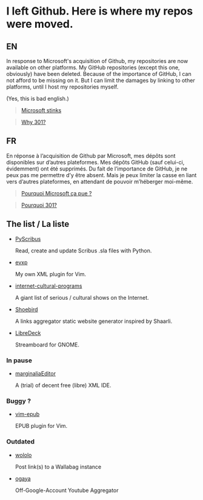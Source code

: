# I left Github. Here is where my repos were moved.

## EN

In response to Microsoft's acquisition of Github, my repositories are now 
available on other platforms. My GitHub repositories (except this one, 
obviously) have been deleted. Because of the importance of GitHub, I can not 
afford to be missing on it. But I can limit the damages by linking to other 
platforms, until I host my repositories myself.

(Yes, this is bad english.)

> [Microsoft stinks](https://itvision.altervista.org/why-windows-10-sucks.html)

> [Why 301?](https://en.wikipedia.org/wiki/HTTP_301)

## FR

En réponse à l’acquisition de Github par Microsoft, mes dépôts sont disponibles 
sur d’autres plateformes. Mes dépôts GitHub (sauf celui-ci, évidemment) ont été
supprimés. Du fait de l’importance de GitHub, je ne peux pas me permettre d’y 
être absent. Mais je peux limiter la casse en liant vers d’autres plateformes, 
en attendant de pouvoir m’héberger moi-même.

> [Pourquoi Microsoft ça pue ?](http://sebsauvage.net/wiki/doku.php?id=microsoft)

> [Pourquoi 301?](https://fr.wikipedia.org/wiki/Erreur_HTTP_301)

## The list / La liste

- [PyScribus](https://framagit.org/etnadji/pyscribus)

   Read, create and update Scribus .sla files with Python.

- [evxp](https://framagit.org/etnadji/evxp)

    My own XML plugin for Vim.

- [internet-cultural-programs](https://framagit.org/etnadji/internet-cultural-programs)

    A giant list of serious / cultural shows on the Internet.

- [Shoebird](https://framagit.org/etnadji/shoebird)

    A links aggregator static website generator inspired by Shaarli.

- [LibreDeck](https://framagit.org/etnadji/libredeck)

   Streamboard for GNOME.

### In pause

- [marginaliaEditor](https://framagit.org/etnadji/marginaliaEditor)

    A (trial) of decent free (libre) XML IDE.

### Buggy ?

- [vim-epub](https://framagit.org/etnadji/vim-epub)

    EPUB plugin for Vim.

### Outdated

- [wololo](https://framagit.org/etnadji/wololo)

    Post link(s) to a Wallabag instance

- [ogaya](https://framagit.org/etnadji/ogaya)

    Off-Google-Account Youtube Aggregator 
